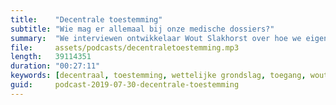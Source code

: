 ```yaml
---
title:    "Decentrale toestemming"
subtitle: "Wie mag er allemaal bij onze medische dossiers?"
summary:  "We interviewen ontwikkelaar Wout Slakhorst over hoe we eigenlijk bepalen wie er bij welke medische data mag. Welke beheeruitdagingen komen daarbij kijken en wie is er eigenlijk de baas?"
file:     assets/podcasts/decentraletoestemming.mp3
length:   39114351
duration: "00:27:11"
keywords: [decentraal, toestemming, wettelijke grondslag, toegang, wout slakhorst, autorisatie, veilig, corda]
guid:     podcast-2019-07-30-decentrale-toestemming
---
```

